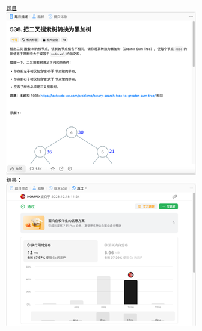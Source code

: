 [题目](https://leetcode.cn/problems/convert-bst-to-greater-tree/description/)
![pic](img.png)
结果：
![pic](result.png)